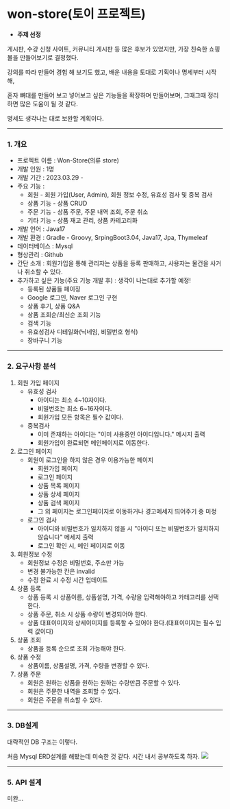 # won-store(토이 프로젝트)

-   **주제 선정** 

게시판, 수강 신청 사이트, 커뮤니티 게시판 등 많은 후보가 있었지만, 가장 친숙한 쇼핑몰을 만들어보기로 결정했다.

강의를 따라 만들어 경험 해 보기도 했고, 배운 내용을 토대로 기획이나 명세부터 시작해,

혼자 뼈대를 만들어 보고 넣어보고 싶은 기능들을 확장하며 만들어보며, 그때그때 정리하면 많은 도움이 될 것 같다.

명세도 생각나는 대로 보완할 계획이다.

---

### **1\. 개요**

-   프로젝트 이름 : Won-Store(의류 store)
-   개발 인원 : 1명
-   개발 기간 : 2023.03.29 -
-   주요 기능 :
    -   회원 - 회원 가입(User, Admin), 회원 정보 수정, 유효성 검사 및 중복 검사
    -   상품 기능 - 상품 CRUD
    -   주문 기능 - 상품 주문, 주문 내역 조회, 주문 취소
    -   기타 기능 - 상품 재고 관리, 상품 카테고리화
-   개발 언어 : Java17
-   개발 환경 : Gradle - Groovy, SrpingBoot3.04, Java17, Jpa, Thymeleaf
-   데이터베이스 : Mysql
-   형상관리 : Github
-   간단 소개 : 회원가입을 통해 관리자는 상품을 등록 판매하고, 사용자는 물건을 사거나 취소할 수 있다.
-   추가하고 싶은 기능(주요 기능 개발 후) : 생각이 나는대로 추가할 예정!
    -   등록된 상품들 페이징
    -   Google 로그인, Naver 로그인 구현
    -   상품 후기, 상품 Q&A
    -   상품 조회순/최신순 조회 기능
    -   검색 기능
    -   유효성검사 디테일화(닉네임, 비밀번호 형식)
    -   장바구니 기능

---

### **2\. 요구사항 분석**

1.  회원 가입 페이지
    -   유효성 검사
        -   아이디는 최소 4~10자이다.
        -   비밀번호는 최소 6~16자이다.
        -   회원가입 모든 항목은 필수 값이다.
    -   중복검사
        -   이미 존재하는 아이디는 "이미 사용중인 아이디입니다." 메시지 출력
        -   회원가입이 완료되면 메인페이지로 이동한다.
2.  로그인 페이지
    -   회원이 로그인을 하지 않은 경우 이용가능한 페이지
        -   회원가입 페이지
        -   로그인 페이지
        -   상품 목록 페이지
        -   상품 상세 페이지
        -   상품 검색 페이지
        -   그 외 페이지는 로그인페이지로 이동하거나 경고메세지 띄어주기 중 미정
    -   로그인 검사
        -   아이디와 비밀번호가 일치하지 않을 시 "아이디 또는 비밀번호가 일치하지 않습니다" 메세지 출력
        -   로그인 확인 시, 메인 페이지로 이동
3.  회원정보 수정
    -   회원정보 수정은 비밀번호, 주소만 가능
    -   변경 불가능한 칸은 invalid
    -   수정 완료 시 수정 시간 업데이트
4.  상품 등록
    -   상품 등록 시 상품이름, 상품설명, 가격, 수량을 입력해야하고 카테고리를 선택한다.
    -   상품 주문, 취소 시 상품 수량이 변경되어야 한다.
    -   상품 대표이미지와 상세이미지를 등록할 수 있어야 한다.(대표이미지는 필수 입력 값이다)
5.  상품 조회
    -   상품을 등록 순으로 조회 가능해야 한다.
6.  상품 수정
    -   상품이름, 상품설명, 가격, 수량을 변경할 수 있다.
7.  상품 주문
    -   회원은 원하는 상품을 원하는 원하는 수량만큼 주문할 수 있다.
    -   회원은 주문한 내역을 조회할 수 있다.
    -   회원은 주문을 취소할 수 있다.

---

### **3\. DB설계**

대략적인 DB 구조는 이렇다.

처음 Mysql ERD설계를 해봤는데 미숙한 것 같다. 시간 내서 공부하도록 하자.
![](https://img1.daumcdn.net/thumb/R1280x0/?scode=mtistory2&fname=https%3A%2F%2Fblog.kakaocdn.net%2Fdn%2FcSCWre%2Fbtr65rJDZXm%2FBaJykE70e3jk6e8H1kMkSK%2Fimg.png)

---

### **5\. API 설계**

미완...
